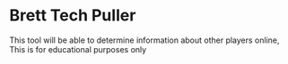 # Brett Tech Puller
This tool will be able to determine information about other players online, This is for educational purposes only 
